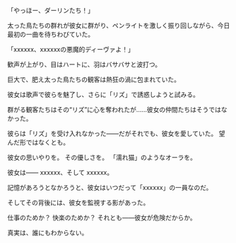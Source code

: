 <!-- title: ピクルス -->

「やっほー、ダーリンたち！」

太った鳥たちの群れが彼女に群がり、ペンライトを激しく振り回しながら、今日最初の一曲を待ちわびていた。

「xxxxxx、xxxxxxの悪魔的ディーヴァよ！」

歓声が上がり、目はハートに、羽はバサバサと波打つ。

巨大で、肥え太った鳥たちの観客は熱狂の渦に包まれていた。

彼女は歌声で彼らを魅了し、さらに「リズ」で誘惑しようと試みる。

群がる観客たちはその“リズ”に心を奪われたが……彼女の仲間たちはそうではなかった。

彼らは「リズ」を受け入れなかった――だがそれでも、彼女を愛していた。
望んだ形ではなくとも。

彼女の思いやりを。
その優しさを。
「濡れ猫」のようなオーラを。

彼女は――
xxxxxx、そして
xxxxxx。

記憶があろうとなかろうと、彼女はいつだって「xxxxxx」の一員なのだ。

そしてその背後には、彼女を監視する影があった。

仕事のためか？ 快楽のためか？ それとも――彼女が危険だからか。

真実は、誰にもわからない。
